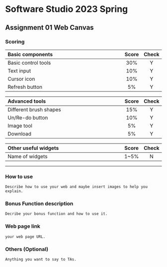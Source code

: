 # Software Studio 2023 Spring

## Assignment 01 Web Canvas

### Scoring

| **Basic components** | **Score** | **Check** |
|:---------------------|:---------:|:---------:|
| Basic control tools  |    30%    |     Y     |
| Text input           |    10%    |     Y     |
| Cursor icon          |    10%    |     Y     |
| Refresh button       |    5%     |     Y     |

| **Advanced tools**     | **Score** | **Check** |
|:-----------------------|:---------:|:---------:|
| Different brush shapes |    15%    |     Y     |
| Un/Re-do button        |    10%    |     Y     |
| Image tool             |    5%     |     Y     |
| Download               |    5%     |     Y     |

| **Other useful widgets** | **Score** | **Check** |
|:-------------------------|:---------:|:---------:|
| Name of widgets          |   1~5%    |     N     |

---

### How to use

    Describe how to use your web and maybe insert images to help you explain.

### Bonus Function description

    Decribe your bonus function and how to use it.

### Web page link

    your web page URL.

### Others (Optional)

    Anything you want to say to TAs.

<style>
table th{
    width: 100%;
}
</style>
